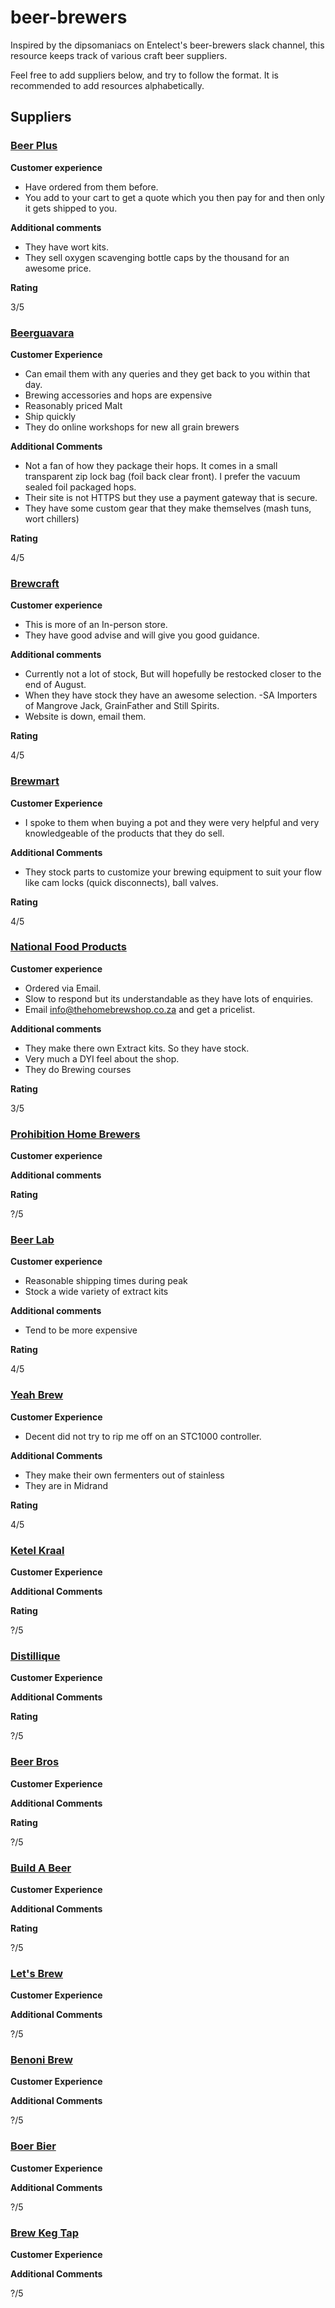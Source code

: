 # beer-brewers

Inspired by the dipsomaniacs on Entelect's beer-brewers slack channel, this resource keeps track of various craft beer suppliers.

Feel free to add suppliers below, and try to follow the format. It is recommended to add resources alphabetically.

## Suppliers
### [Beer Plus](https://www.beerplus.co.za/)

**Customer experience**

- Have ordered from them before.
- You add to your cart to get a quote which you then pay for and then only it gets shipped to you. 

**Additional comments**

- They have wort kits. 
- They sell oxygen scavenging bottle caps by the thousand for an awesome price.

**Rating**

3/5

### [Beerguavara](http://beerguevara.com/)

**Customer Experience**

 - Can email them with any queries and they get back to you within that day.
 - Brewing accessories and hops are expensive
 - Reasonably priced Malt
 - Ship quickly
 - They do online workshops for new all grain brewers
 
**Additional Comments**

- Not a fan of how they package their hops. It comes in a small transparent zip lock bag (foil back clear front). I prefer the vacuum sealed foil packaged hops.
- Their site is not HTTPS but they use a payment gateway that is secure.
- They have some custom gear that they make themselves (mash tuns, wort chillers)

**Rating**

4/5

### [Brewcraft](https://www.brewcraft.co.za/)

**Customer experience**

- This is more of an In-person store.
- They have good advise and will give you good guidance.

**Additional comments**

- Currently not a lot of stock, But will hopefully be restocked closer to the end of August.
- When they have stock they have an awesome selection.
-SA Importers of Mangrove Jack, GrainFather and Still Spirits.
- Website is down, email them.

**Rating**

4/5

### [Brewmart](https://brewmart.co.za)

**Customer Experience**

- I spoke to them when buying a pot and they were very helpful and very knowledgeable of the products that they do sell.

**Additional Comments**

- They stock parts to customize your brewing equipment to suit your flow like cam locks (quick disconnects), ball valves.

**Rating**

4/5

### [National Food Products](http://thehomebrewshop.co.za/)

**Customer experience**

- Ordered via Email. 
- Slow to respond but its understandable as they have lots of enquiries.
- Email info@thehomebrewshop.co.za and get a pricelist.

**Additional comments**

- They make there own Extract kits. So they have stock.
- Very much a DYI feel about the shop.
- They do Brewing courses

**Rating**

3/5

### [Prohibition Home Brewers](https://prohibitionhomebrewers.co.za/shop/)

**Customer experience**

**Additional comments**

**Rating**

?/5

### [Beer Lab](https://www.beerlab.co.za/)

**Customer experience**

 - Reasonable shipping times during peak
 - Stock a wide variety of extract kits
 
**Additional comments**
 
 - Tend to be more expensive
 
**Rating**

4/5

### [Yeah Brew](http://https://yeahbrew.co.za)

**Customer Experience**

- Decent did not try to rip me off on an STC1000 controller. 

**Additional Comments**

- They make their own fermenters out of stainless
- They are in Midrand

**Rating**

4/5

### [Ketel Kraal](https://ketelkraal.co.za)

**Customer Experience**

**Additional Comments**

**Rating**

?/5

### [Distillique](https://distillique.co.za)

**Customer Experience**

**Additional Comments**

**Rating**

?/5

### [Beer Bros](http://beerbros.co.za)

**Customer Experience**

**Additional Comments**

**Rating**

?/5

### [Build A Beer](https://buildabeer.co.za)

**Customer Experience**

**Additional Comments**

**Rating**

?/5

### [Let's Brew](https://letsbrew.co.za/)

**Customer Experience**

**Additional Comments**

?/5

### [Benoni Brew](https://benonibrew.co.za)

**Customer Experience**

**Additional Comments**

?/5

### [Boer Bier](https://boerbier.com)

**Customer Experience**

**Additional Comments**

?/5

### [Brew Keg Tap](https://www.brewkegtap.co.za)

**Customer Experience**

**Additional Comments**

?/5